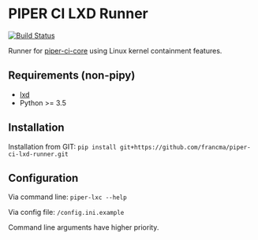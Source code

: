 # PIPER CI LXD Runner

[![Build Status](https://travis-ci.org/francma/piper-ci-lxd-runner.svg?branch=master)](https://travis-ci.org/francma/piper-ci-lxd-runner)

Runner for [piper-ci-core](https://github.com/francma/piper-ci-driver) using Linux kernel containment features.

## Requirements (non-pipy)

- [lxd](https://github.com/lxc/lxd)
- Python >= 3.5

## Installation

Installation from GIT:
`pip install git+https://github.com/francma/piper-ci-lxd-runner.git`

## Configuration

Via command line: `piper-lxc --help`

Via config file: `/config.ini.example`

Command line arguments have higher priority.
